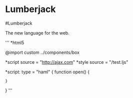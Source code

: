 Lumberjack
==========

#Lumberjack

The new language for the web.

'''
*html5

@import custom ../components/box

*script source = "http://ajax.com"
*style source = "/test.ljs"

*script: type = "haml"
{
	function open()
	{

	}
}
'''